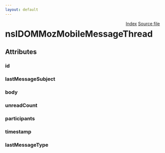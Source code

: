 ```yaml
---
layout: default
---
```

<div class='links' style='float:right'><a href="../index.html">Index</a>
<a href="http://dxr.mozilla.org/mozilla-central/source/dom/mobilemessage/interfaces/nsIDOMMozMobileMessageThread.idl">Source file</a>
</div>

# nsIDOMMozMobileMessageThread #

## Attributes ##

### id ###

### lastMessageSubject ###

### body ###

### unreadCount ###

### participants ###

### timestamp ###

### lastMessageType ###
